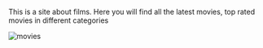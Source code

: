 This is a site about films.
Here you will find all the latest movies, top rated movies in different categories

![movies](https://github.com/azim-abdulhanov/tvflix-movies/assets/133730471/5df0a7cc-de8c-4ff6-8aaf-6f467adbe7df)
